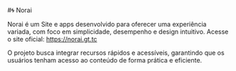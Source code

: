 #🌀 Norai

Norai é um Site e apps desenvolvido para oferecer uma experiência variada, com foco em simplicidade, desempenho e design intuitivo.
Acesse o site oficial: https://norai.gt.tc

O projeto busca integrar recursos rápidos e acessíveis, garantindo que os usuários tenham acesso ao conteúdo de forma prática e eficiente.
